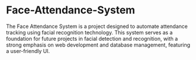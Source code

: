 # Face-Attendance-System
The Face Attendance System is a project designed to automate attendance tracking using facial recognition technology. This system serves as a foundation for future projects in facial detection and recognition, with a strong emphasis on web development and database management, featuring a user-friendly UI.
